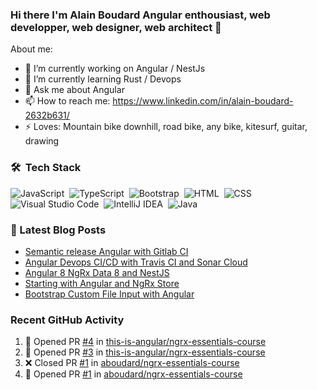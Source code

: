 ### Hi there I'm Alain Boudard Angular enthousiast, web developper, web designer, web architect 👋

About me:

- 🔭 I’m currently working on Angular / NestJs
- 🌱 I’m currently learning Rust / Devops
- 💬 Ask me about Angular
- 📫 How to reach me: https://www.linkedin.com/in/alain-boudard-2632b631/
- ⚡ Loves: Mountain bike downhill, road bike, any bike, kitesurf, guitar, drawing

### 🛠 &nbsp;Tech Stack

![JavaScript](https://img.shields.io/badge/-JavaScript-05122A?style=flat&logo=javascript)&nbsp;
![TypeScript](https://img.shields.io/badge/typescript-%23007ACC.svg?style=flat&logo=typescript&logoColor=white)&nbsp;
![Bootstrap](https://img.shields.io/badge/-Bootstrap-05122A?style=flat&logo=bootstrap&logoColor=563D7C)&nbsp;
![HTML](https://img.shields.io/badge/-HTML-05122A?style=flat&logo=HTML5)&nbsp;
![CSS](https://img.shields.io/badge/-CSS-05122A?style=flat&logo=CSS3&logoColor=1572B6)&nbsp;
![Visual Studio Code](https://img.shields.io/badge/-Visual%20Studio%20Code-05122A?style=flat&logo=visual-studio-code&logoColor=007ACC)&nbsp;
![IntelliJ IDEA](https://img.shields.io/badge/IntelliJIDEA-000000.svg?style=flat&logo=intellij-idea&logoColor=white)&nbsp;
![Java](https://img.shields.io/badge/java-%23000000.svg?style=flat&logo=java&logoColor=ed8b00)&nbsp;

### 📕 Latest Blog Posts

<!-- BLOG-POST-LIST:START -->
- [Semantic release Angular with Gitlab CI](https://medium.com/codex/semantic-release-angular-with-gitlab-ci-ba961c7fe3e?source=rss-8b3c3c9ad7a2------2)
- [Angular Devops CI/CD with Travis CI and Sonar Cloud](https://coco-boudard.medium.com/angular-devops-ci-cd-with-travis-ci-and-sonar-cloud-42617366026d?source=rss-8b3c3c9ad7a2------2)
- [Angular 8 NgRx Data 8 and NestJS](https://coco-boudard.medium.com/angular-8-ngrx-data-8-and-nestjs-8463c8af4695?source=rss-8b3c3c9ad7a2------2)
- [Starting with Angular and NgRx Store](https://coco-boudard.medium.com/starting-with-angular-and-ngrx-store-75e92c90d346?source=rss-8b3c3c9ad7a2------2)
- [Bootstrap Custom File Input with Angular](https://coco-boudard.medium.com/bootstrap-custom-file-input-with-angular-9039681cd025?source=rss-8b3c3c9ad7a2------2)
<!-- BLOG-POST-LIST:END -->

### Recent GitHub Activity

<!--START_SECTION:activity-->
1. 💪 Opened PR [#4](https://github.com/this-is-angular/ngrx-essentials-course/pull/4) in [this-is-angular/ngrx-essentials-course](https://github.com/this-is-angular/ngrx-essentials-course)
2. 💪 Opened PR [#3](https://github.com/this-is-angular/ngrx-essentials-course/pull/3) in [this-is-angular/ngrx-essentials-course](https://github.com/this-is-angular/ngrx-essentials-course)
3. ❌ Closed PR [#1](https://github.com/aboudard/ngrx-essentials-course/pull/1) in [aboudard/ngrx-essentials-course](https://github.com/aboudard/ngrx-essentials-course)
4. 💪 Opened PR [#1](https://github.com/aboudard/ngrx-essentials-course/pull/1) in [aboudard/ngrx-essentials-course](https://github.com/aboudard/ngrx-essentials-course)
<!--END_SECTION:activity-->
